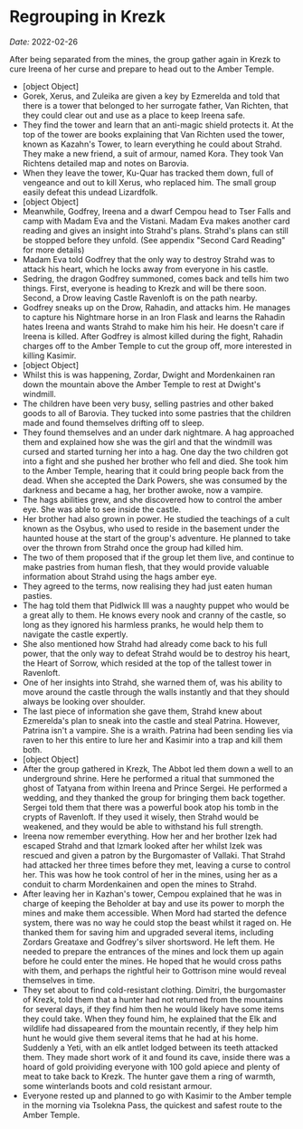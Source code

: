 # Regrouping in Krezk

*Date:* 2022-02-26

After being separated from the mines, the group gather again in Krezk to cure Ireena of her curse and prepare to head out to the Amber Temple.

* [object Object]
* Gorek, Xerus, and Zuleika are given a key by Ezmerelda and told that there is a tower that belonged to her surrogate father, Van Richten, that they could clear out and use as a place to keep Ireena safe.
* They find the tower and learn that an anti-magic shield protects it. At the top of the tower are books explaining that Van Richten used the tower, known as Kazahn's Tower, to learn everything he could about Strahd. They make a new friend, a suit of armour, named Kora. They took Van Richtens detailed map and notes on Barovia.
* When they leave the tower, Ku-Quar has tracked them down, full of vengeance and out to kill Xerus, who replaced him. The small group easily defeat this undead Lizardfolk.
* [object Object]
* Meanwhile, Godfrey, Ireena and a dwarf Cempou head to Tser Falls and camp with Madam Eva and the Vistani. Madam Eva makes another card reading and gives an insight into Strahd's plans. Strahd's plans can still be stopped before they unfold. (See appendix "Second Card Reading" for more details)
* Madam Eva told Godfrey that the only way to destroy Strahd was to attack his heart, which he locks away from everyone in his castle.
* Sedring, the dragon Godfrey summoned, comes back and tells him two things. First, everyone is heading to Krezk and will be there soon. Second, a Drow leaving Castle Ravenloft is on the path nearby.
* Godfrey sneaks up on the Drow, Rahadin, and attacks him. He manages to capture his Nightmare horse in an Iron Flask and learns the Rahadin hates Ireena and wants Strahd to make him his heir. He doesn't care if Ireena is killed. After Godfrey is almost killed during the fight, Rahadin charges off to the Amber Temple to cut the group off, more interested in killing Kasimir.
* [object Object]
* Whilst this is was happening, Zordar, Dwight and Mordenkainen ran down the mountain above the Amber Temple to rest at Dwight's windmill.
* The children have been very busy, selling pastries and other baked goods to all of Barovia. They tucked into some pastries that the children made and found themselves drifting off to sleep.
* They found themselves and an under dark nightmare. A hag approached them and explained how she was the girl and that the windmill was cursed and started turning her into a hag. One day the two children got into a fight and she pushed her brother who fell and died. She took him to the Amber Temple, hearing that it could bring people back from the dead. When she accepted the Dark Powers, she was consumed by the darkness and became a hag, her brother awoke, now a vampire.
* The hags abilities grew, and she discovered how to control the amber eye. She was able to see inside the castle.
* Her brother had also grown in power. He studied the teachings of a cult known as the Osybus, who used to reside in the basement under the haunted house at the start of the group's adventure. He planned to take over the thrown from Strahd once the group had killed him.
* The two of them proposed that if the group let them live, and continue to make pastries from human flesh, that they would provide valuable information about Strahd using the hags amber eye.
* They agreed to the terms, now realising they had just eaten human pasties.
* The hag told them that Pidlwick III was a naughty puppet who would be a great ally to them. He knows every nook and cranny of the castle, so long as they ignored his harmless pranks, he would help them to navigate the castle expertly.
* She also mentioned how Strahd had already come back to his full power, that the only way to defeat Strahd would be to destroy his heart, the Heart of Sorrow, which resided at the top of the tallest tower in Ravenloft.
* One of her insights into Strahd, she warned them of, was his ability to move around the castle through the walls instantly and that they should always be looking over shoulder.
* The last piece of information she gave them, Strahd knew about Ezmerelda's plan to sneak into the castle and steal Patrina. However, Patrina isn't a vampire. She is a wraith. Patrina had been sending lies via raven to her this entire to lure her and Kasimir into a trap and kill them both.
* [object Object]
* After the group gathered in Krezk, The Abbot led them down a well to an underground shrine. Here he performed a ritual that summoned the ghost of Tatyana from within Ireena and Prince Sergei. He performed a wedding, and they thanked the group for bringing them back together. Sergei told them that there was a powerful book atop his tomb in the crypts of Ravenloft. If they used it wisely, then Strahd would be weakened, and they would be able to withstand his full strength.
* Ireena now remember everything. How her and her brother Izek had escaped Strahd and that Izmark looked after her whilst Izek was rescued and given a patron by the Burgomaster of Vallaki. That Strahd had attacked her three times before they met, leaving a curse to control her. This was how he took control of her in the mines, using her as a conduit to charm Mordenkainen and open the mines to Strahd.
* After leaving her in Kazhan's tower, Cempou explained that he was in charge of keeping the Beholder at bay and use its power to morph the mines and make them accessible. When Mord had started the defence system, there was no way he could stop the beast whilst it raged on. He thanked them for saving him and upgraded several items, including Zordars Greataxe and Godfrey's silver shortsword. He left them. He needed to prepare the entrances of the mines and lock them up again before he could enter the mines. He hoped that he would cross paths with them, and perhaps the rightful heir to Gottrison mine would reveal themselves in time.
* They set about to find cold-resistant clothing. Dimitri, the burgomaster of Krezk, told them that a hunter had not returned from the mountains for several days, if they find him then he would likely have some items they could take. When they found him, he explained that the Elk and wildlife had dissapeared from the mountain recently, if they help him hunt he would give them several items that he had at his home. Suddenly a Yeti, with an elk antlet lodged between its teeth attacked them. They made short work of it and found its cave, inside there was a hoard of gold proividing everyone with 100 gold apiece and plenty of meat to take back to Krezk. The hunter gave them a ring of warmth, some winterlands boots and cold resistant armour.
* Everyone rested up and planned to go with Kasimir to the Amber temple in the morning via Tsolekna Pass, the quickest and safest route to the Amber Temple.